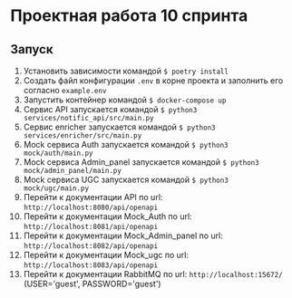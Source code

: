 # Проектная работа 10 спринта

## Запуск
1. Установить зависимости командой
    ```$ poetry install```
2. Создать файл конфигурации ```.env``` в корне проекта и заполнить его согласно ```example.env ```
3. Запустить контейнер командой
    ```$ docker-compose up ```
4. Cервис API запускается командой
    ```$ python3 services/notific_api/src/main.py```
5. Сервис enricher запускается командой
    ```$ python3 services/enricher/src/main.py```
6. Mock сервиса Auth запускается командой
    ```$ python3 mock/auth/main.py```
7. Mock сервиса Admin_panel запускается командой
    ```$ python3 mock/admin_panel/main.py```
8. Mock сервиса UGC запускается командой
    ```$ python3 mock/ugc/main.py```
9. Перейти к документации API по url: ```http://localhost:8080/api/openapi```
10. Перейти к документации Mock_Auth по url: ```http://localhost:8081/api/openapi```
11. Перейти к документации Mock_Admin_panel по url: ```http://localhost:8082/api/openapi```
12. Перейти к документации Mock_ugc по url: ```http://localhost:8083/api/openapi```
13. Перейти к документации RabbitMQ по url: ```http://localhost:15672/``` (USER='guest', PASSWORD='guest')